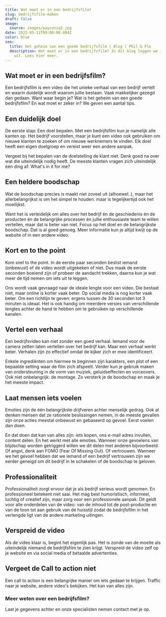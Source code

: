 ```yaml
---
title: Wat moet er in een bedrijfsfilm?
slug: bedrijfsfilm-maken
draft: false
image:
  source: images/payconiq2.jpg
date: 2022-05-11T09:00:00.804Z
color: blue
seo:
  title: Het geheim van een goede bedrijfsfilm | Blog | Phil & Flo
  description: Wat moet er in een bedrijfsfilm? In dit blog leggen we je alles
    uit. Lees hier meer.
---
```

## Wat moet er in een bedrijfsfilm?

Een bedrijfsfilm is een video die het unieke verhaal van een bedrijf vertelt en waarin duidelijk wordt waarom jullie bestaan. Vaak makkelijker gezegd dan gedaan. Want waar begin je? Wat is het geheim van een goede bedrijfsfilm? En wat moet er zeker in? We geven een aantal tips.

## Een duidelijk doel
De eerste stap: Een doel bepalen. Met een bedrijfsfilm kun je namelijk alle kanten op. Het bedrijf voorstellen, maar je kunt een video ook gebruiken om nieuwe klanten te zoeken of om nieuwe werknemers te vinden. Elk doel heeft een eigen doelgroep en vereist weer een andere aanpak. 

Vergeet bij het bepalen van de doelstelling de klant niet. Denk goed na over wat die uiteindelijk nodig heeft. De meeste klanten vragen zich uiteindelijk één ding af: What's in it for me?

## Een heldere boodschap
Wat de boodschap precies is maakt niet zoveel uit (alhoewel..), maar het allerbelangrijkst is om het simpel te houden. maar is tegelijkertijd ook het moeilijkst. 

Want het is verleidelijk om alles over het bedrijf én de geschiedenis én de producten én de belangrijke processen én jullie enthousiaste team te willen vertellen, maar dat is beter van niet. Focus op het doel en de belangrijkste boodschap. Dat is al goed genoeg. Meer informatie kun je altijd kwijt op de website of in een andere video. 

## Kort en to the point
Kom snel to the point. In de eerste paar seconden beslist iemand (onbewust) of de video wordt uitgekeken of niet. Dus maak de eerste seconden boeiend zijn of probeer de aandacht trekken, daarna kun je wat meer de tijd nemen om iets uit te leggen.

Ons wordt vaak gevraagd naar de ideale lengte voor een video. Die bestaat niet, maar online is korter vaak beter. Op social media is nog korter vaak beter. Om een richtlijn te geven: ergens tussen de 30 seconden tot 3 minuten is ideaal. Het is ook handig om meerdere versies van verschillende lengtes achter de hand te hebben om te gebruiken op verschillende kanalen.

## Vertel een verhaal
Een bedrijfsvideo kan niet zonder een goed verhaal. Iemand voor de camera zetten laten vertellen over het bedrijf kan. Maar een verhaal werkt beter. Verhalen zijn zo effectief omdat de kijker zich er mee identificeert.

Enkele ingrediënten om hiermee te beginnen zijn karakters, een plot of een bepaalde setting waar de film zich afspeelt. Verder kun je gebruik maken van ondersteuning in de vorm van muziek, geluidseffecten en voiceovers. Ook niet onbelangrijk: de montage. Zo versterk je de boodschap en maak je het meeste impact.

## Laat mensen iets voelen
Emoties zijn de één belangrijkste drijfveren achter menselijk gedrag. Ook al denken mensen dat ze rationele beslissingen nemen, in de meeste gevallen zijn onze acties meestal onbewust en gebaseerd op gevoel. Eerst voelen dan doen. 

En dat doen dat kan van alles zijn: iets kopen, ons e-mail adres invullen, content delen. En het werkt met alle emoties. Wanneer onze gevoelens van blijdschap worden getriggerd willen we dit delen met anderen bijvoorbeeld. Of angst, denk aan FOMO (Fear Of Missing Out). Of vertrouwen. Wanneer we het gevoel hebben dat we iemand of een bedrijf vertrouwen zijn we eerder geneigd om dit bedrijf in te schakelen of de boodschap te geloven.

## Professionaliteit
Professionaliteit zorgt ervoor dat je als bedrijf serieus wordt genomen. En professioneel betekent niet saai. Het mag best humoristisch, informeel, luchtig of creatief zijn, maar zorg voor een professionele aanpak. Dit geldt voor alle onderdelen van de video: van de inhoud tot de post-productie en van de toon tot aan gebruik van de huisstijl zodat de bedrijfsfilm in het verlengde ligt van de andere marketing uitingen.

## Verspreid de video
Als de video klaar is, begint het eigenlijk pas. Het is zonde van de moeite als uiteindelijk niemand de bedrijfsfilm te zien krijgt. Verspreid de video zelf op je website en via social media of betaalde advertenties.

## Vergeet de Call to action niet
Een call to action is een belangrijke manier om iets gedaan te krijgen. Traffic naar je website, andere video's bekijken. Het kan van alles zijn. 


### Meer weten over een bedrijfsfilm?
Laat je gegevens achter en onze specialisten nemen contact met je op.